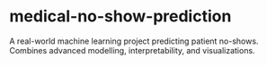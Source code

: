 # medical-no-show-prediction
A real-world machine learning project predicting patient no-shows. Combines advanced modelling, interpretability, and visualizations.
